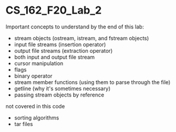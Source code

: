 # CS_162_F20_Lab_2

Important concepts to understand by the end of this lab:

- stream objects (ostream, istream, and fstream objects)
- input file streams (insertion operator)
- output file streams (extraction operator)
- both input and output file stream
- cursor manipulation
- flags
- binary operator
- stream member functions (using them to parse through the file)
- getline (why it's sometimes necessary)
- passing stream objects by reference

not covered in this code
- sorting algorithms
- tar files
